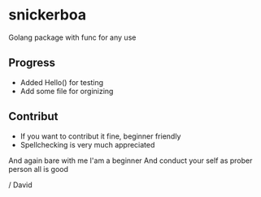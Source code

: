# snickerboa

Golang package with func for any use

## Progress

- Added Hello() for testing
- Add some file for orginizing

## Contribut

- If you want to contribut it fine, beginner friendly
- Spellchecking is very much appreciated

And again bare with me I'am a beginner 
And conduct your self as prober person all is good

/ David
